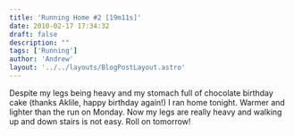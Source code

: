 ```yaml
---
title: 'Running Home #2 [19m11s]'
date: 2010-02-17 17:34:32
draft: false
description: ""
tags: ['Running']
author: 'Andrew'
layout: '../../layouts/BlogPostLayout.astro'
---
```


Despite my legs being heavy and my stomach full of chocolate birthday cake (thanks Aklile, happy birthday again!) I ran home tonight. Warmer and lighter than the run on Monday. Now my legs are really heavy and walking up and down stairs is not easy. Roll on tomorrow!
